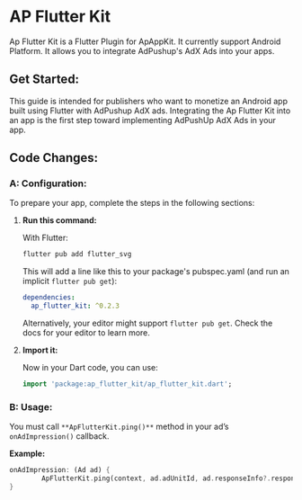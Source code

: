 # AP Flutter Kit

Ap Flutter Kit is a Flutter Plugin for ApAppKit. It currently support Android Platform. It allows you to integrate AdPushup's AdX Ads into your apps.

## Get Started:

This guide is intended for publishers who want to monetize an Android app built using Flutter with AdPushup AdX ads. Integrating the Ap Flutter Kit into an app is the first step toward implementing AdPushUp AdX Ads in your app.

## Code Changes:

### A: Configuration:

To prepare your app, complete the steps in the following sections:

1. **Run this command:**

   With Flutter:

    ```bash
    flutter pub add flutter_svg
    ```

   This will add a line like this to your package's pubspec.yaml (and run an implicit `flutter pub get`):

    ```yaml
    dependencies:
      ap_flutter_kit: ^0.2.3
    ```

   Alternatively, your editor might support `flutter pub get`. Check the docs for your editor to learn more.

2. **Import it:**

   Now in your Dart code, you can use:

    ```dart
    import 'package:ap_flutter_kit/ap_flutter_kit.dart';
    ```


### B: Usage:

You must call `**ApFlutterKit.ping()**` method in your ad’s `onAdImpression()` callback.

**Example:**

```dart
onAdImpression: (Ad ad) {
		ApFlutterKit.ping(context, ad.adUnitId, ad.responseInfo?.responseId);
}
```